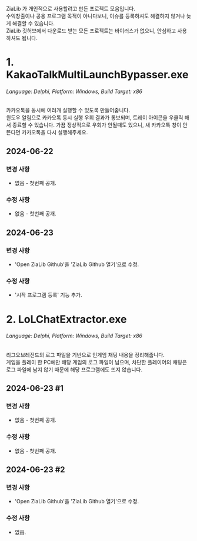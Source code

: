 ZiaLib 가 개인적으로 사용할려고 만든 프로젝트 모음입니다.<br>
수익창출이나 공용 프로그램 목적이 아니다보니, 이슈를 등록하셔도 해결하지 않거나 늦게 해결할 수 있습니다.<br>
ZiaLib 깃허브에서 다운로드 받는 모든 프로젝트는 바이러스가 없으니, 안심하고 사용하셔도 됩니다.

<h1>1. KakaoTalkMultiLaunchBypasser.exe</h1><h6>Language: Delphi, Platform: Windows, Build Target: x86</h6>
   카카오톡을 동시에 여러개 실행할 수 있도록 만들어줍니다.<br>
   윈도우 알림으로 카카오톡 동시 실행 우회 결과가 통보되며, 트레이 아이콘을 우클릭 해서 종료할 수 있습니다.
   가끔 정상적으로 우회가 안될때도 있으니, 새 카카오톡 창이 안뜬다면 카카오톡을 다시 실행해주세요.

   ## 2024-06-22
   ### 변경 사항
   - 없음 - 첫번째 공개.
   ### 수정 사항
   - 없음 - 첫번째 공개.

   ## 2024-06-23
   ### 변경 사항
   - 'Open ZiaLib Github'을 'ZiaLib Github 열기'으로 수정.
   ### 수정 사항
   - '시작 프로그램 등록' 기능 추가.

<h1>2. LoLChatExtractor.exe</h1><h6>Language: Delphi, Platform: Windows, Build Target: x86</h6>
   리그오브레전드의 로그 파일을 기반으로 인게임 채팅 내용을 정리해줍니다.<br>
   게임을 플레이 한 PC에만 해당 게임의 로그 파일이 남으며, 차단한 플레이어의 채팅은 로그 파일에 남지 않기 때문에 해당 프로그램에도 뜨지 않습니다.

   ## 2024-06-23 #1
   ### 변경 사항
   - 없음 - 첫번째 공개.
   ### 수정 사항
   - 없음 - 첫번째 공개.

   ## 2024-06-23 #2
   ### 변경 사항
   - 'Open ZiaLib Github'을 'ZiaLib Github 열기'으로 수정.
   ### 수정 사항
   - 없음.
